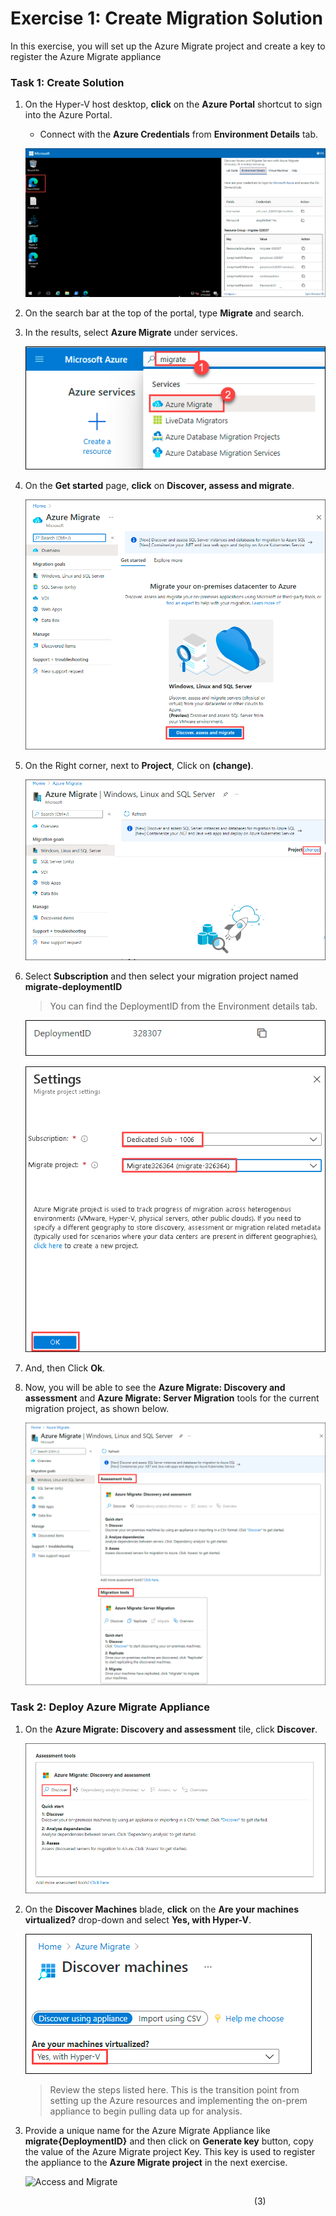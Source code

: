 # Exercise 1: Create Migration Solution

In this exercise, you will set up the Azure Migrate project and create a key to register the  Azure Migrate appliance

### Task 1: Create Solution

1. On the Hyper-V host desktop, **click** on the **Azure Portal** shortcut to sign into the Azure Portal.

      - Connect with the **Azure Credentials** from **Environment Details** tab.

   ![Access and Migrate](image/discoverassess-40.png)

1.  On the search bar at the top of the portal, type **Migrate** and search.

1.  In the results, select **Azure Migrate** under services.

    ![Access and Migrate](image/discoverassess-1.png)

1.  On the **Get started** page, **click** on **Discover, assess and migrate**.

    ![Access and Migrate](image/discoverassess-43.png)

1.  On the Right corner, next to **Project**, Click on **(change)**.

    ![Access and Migrate](image/discoverassess42.png)

1.  Select **Subscription** and then select your migration project named **migrate-deploymentID**

    > You can find the DeploymentID from the Environment details tab.
    
     ![Access and Migrate](image/discoverassess-41.png)

    ![Access and Migrate](image/discoverassess-3.png)

1.  And, then Click **Ok**.

1.  Now, you will be able to see the **Azure Migrate: Discovery and assessment** and **Azure Migrate: Server Migration** tools for the current migration project, as shown below.

     ![Access and Migrate](image/discoverassess-44.png)

### Task 2: Deploy Azure Migrate Appliance

1. On the **Azure Migrate: Discovery and assessment** tile, click **Discover**.

   ![Access and Migrate](image/discoverassess-45.png)
    
1. On the **Discover Machines** blade, **click** on the **Are your machines virtualized?** drop-down and select **Yes, with Hyper-V**.

   ![Access and Migrate](image/discoverassess-5.png)

	>Review the steps listed here. This is the transition point from setting up the Azure resources and implementing the on-prem appliance to begin pulling data up for analysis.

1. Provide a unique name for the Azure Migrate Appliance like **migrate{DeploymentID}** and then click on **Generate key** button, copy the value of the Azure Migrate project Key. This key is used to register the appliance to the **Azure Migrate project** in the next exercise.

    ![Access and Migrate](image/migrateprojectkey.png)

&nbsp;&nbsp;&nbsp;&nbsp;&nbsp;&nbsp;&nbsp;&nbsp;&nbsp;&nbsp;&nbsp;&nbsp;&nbsp;&nbsp;&nbsp;&nbsp;&nbsp;&nbsp;&nbsp;&nbsp;&nbsp;&nbsp;&nbsp;&nbsp;&nbsp;&nbsp;&nbsp;&nbsp;&nbsp;&nbsp;&nbsp;&nbsp;&nbsp;&nbsp;&nbsp;&nbsp;&nbsp;&nbsp;&nbsp;&nbsp;&nbsp;&nbsp;&nbsp;&nbsp;&nbsp;&nbsp;&nbsp;&nbsp;&nbsp;&nbsp;&nbsp;&nbsp;&nbsp;&nbsp;&nbsp;&nbsp;&nbsp;&nbsp;&nbsp;&nbsp;&nbsp;&nbsp;&nbsp;&nbsp;&nbsp;&nbsp;&nbsp;&nbsp;&nbsp;&nbsp;&nbsp;&nbsp;&nbsp;&nbsp;&nbsp;&nbsp;&nbsp;&nbsp;&nbsp;&nbsp;&nbsp;&nbsp;&nbsp;&nbsp;&nbsp;&nbsp;&nbsp;&nbsp;&nbsp;&nbsp;&nbsp;&nbsp;&nbsp;&nbsp;&nbsp;&nbsp;&nbsp;&nbsp;&nbsp;(3)
